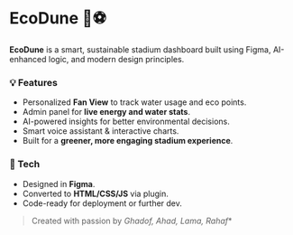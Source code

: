 # EcoDune 🌿⚽

**EcoDune** is a smart, sustainable stadium dashboard built using Figma, AI-enhanced logic, and modern design principles.

### 💡 Features
- Personalized **Fan View** to track water usage and eco points.
- Admin panel for **live energy and water stats**.
- AI-powered insights for better environmental decisions.
- Smart voice assistant & interactive charts.
- Built for a **greener, more engaging stadium experience**.

### 🧠 Tech
- Designed in **Figma**.
- Converted to **HTML/CSS/JS** via plugin.
- Code-ready for deployment or further dev.


> Created with passion by *Ghadof, Ahad, Lama, Rahaf**
